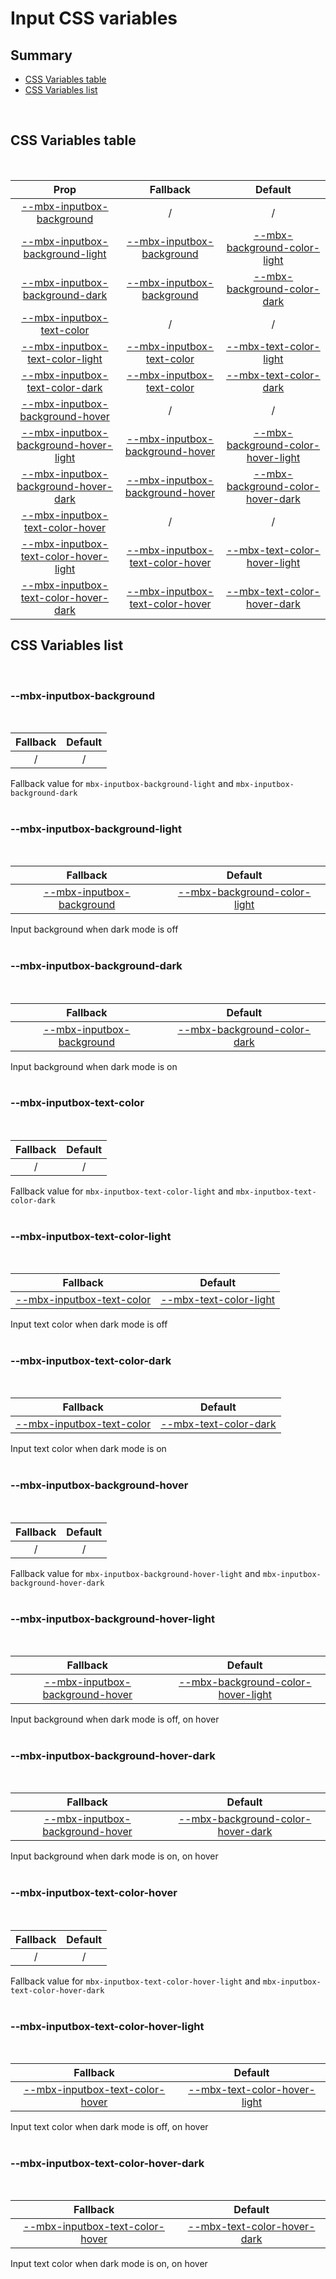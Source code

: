 # Input CSS variables

## Summary

- [CSS Variables table](#css-variables-table)
- [CSS Variables list](#css-variables-list)

<br>

## CSS Variables table

<br>

| <div style='text-align:center;margin:auto;'>Prop</div>                                                                           | <div style='text-align:center;margin:auto;'>Fallback</div>                                                            | <div style='text-align:center;margin:auto;'>Default</div>                                                                                          |
| -------------------------------------------------------------------------------------------------------------------------------- | --------------------------------------------------------------------------------------------------------------------- | -------------------------------------------------------------------------------------------------------------------------------------------------- |
| <div style='text-align:center;margin:auto;'>[--mbx-inputbox-background](#-mbx-inputbox-background)</div>                         | <div style='text-align:center;margin:auto;'>/</div>                                                                   | <div style='text-align:center;margin:auto;'>/</div>                                                                                                |
| <div style='text-align:center;margin:auto;'>[--mbx-inputbox-background-light](#-mbx-inputbox-background-light)</div>             | <div style='text-align:center;margin:auto;'>[--mbx-inputbox-background](#--mbx-inputbox-background)</div>             | <div style='text-align:center;margin:auto;'>[--mbx-background-color-light](../../global/css-vars.md#-mbx-background-color-light)</div>             |
| <div style='text-align:center;margin:auto;'>[--mbx-inputbox-background-dark](#-mbx-inputbox-background-dark)</div>               | <div style='text-align:center;margin:auto;'>[--mbx-inputbox-background](#--mbx-inputbox-background)</div>             | <div style='text-align:center;margin:auto;'>[--mbx-background-color-dark](../../global/css-vars.md#-mbx-background-color-dark)</div>               |
| <div style='text-align:center;margin:auto;'>[--mbx-inputbox-text-color](#-mbx-inputbox-text-color)</div>                         | <div style='text-align:center;margin:auto;'>/</div>                                                                   | <div style='text-align:center;margin:auto;'>/</div>                                                                                                |
| <div style='text-align:center;margin:auto;'>[--mbx-inputbox-text-color-light](#-mbx-inputbox-text-color-light)</div>             | <div style='text-align:center;margin:auto;'>[--mbx-inputbox-text-color](#--mbx-inputbox-text-color)</div>             | <div style='text-align:center;margin:auto;'>[--mbx-text-color-light](../../global/css-vars.md#-mbx-text-color-light)</div>                         |
| <div style='text-align:center;margin:auto;'>[--mbx-inputbox-text-color-dark](#-mbx-inputbox-text-color-dark)</div>               | <div style='text-align:center;margin:auto;'>[--mbx-inputbox-text-color](#--mbx-inputbox-text-color)</div>             | <div style='text-align:center;margin:auto;'>[--mbx-text-color-dark](../../global/css-vars.md#-mbx-text-color-dark)</div>                           |
| <div style='text-align:center;margin:auto;'>[--mbx-inputbox-background-hover](#-mbx-inputbox-background-hover)</div>             | <div style='text-align:center;margin:auto;'>/</div>                                                                   | <div style='text-align:center;margin:auto;'>/</div>                                                                                                |
| <div style='text-align:center;margin:auto;'>[--mbx-inputbox-background-hover-light](#-mbx-inputbox-background-hover-light)</div> | <div style='text-align:center;margin:auto;'>[--mbx-inputbox-background-hover](#--mbx-inputbox-background-hover)</div> | <div style='text-align:center;margin:auto;'>[--mbx-background-color-hover-light](../../global/css-vars.md#-mbx-background-color-hover-light)</div> |
| <div style='text-align:center;margin:auto;'>[--mbx-inputbox-background-hover-dark](#-mbx-inputbox-background-hover-dark)</div>   | <div style='text-align:center;margin:auto;'>[--mbx-inputbox-background-hover](#--mbx-inputbox-background-hover)</div> | <div style='text-align:center;margin:auto;'>[--mbx-background-color-hover-dark](../../global/css-vars.md#-mbx-background-color-hover-dark)</div>   |
| <div style='text-align:center;margin:auto;'>[--mbx-inputbox-text-color-hover](#-mbx-inputbox-text-color-hover)</div>             | <div style='text-align:center;margin:auto;'>/</div>                                                                   | <div style='text-align:center;margin:auto;'>/</div>                                                                                                |
| <div style='text-align:center;margin:auto;'>[--mbx-inputbox-text-color-hover-light](#-mbx-inputbox-text-color-hover-light)</div> | <div style='text-align:center;margin:auto;'>[--mbx-inputbox-text-color-hover](#--mbx-inputbox-text-color-hover)</div> | <div style='text-align:center;margin:auto;'>[--mbx-text-color-hover-light](../../global/css-vars.md#-mbx-text-color-hover-light)</div>             |
| <div style='text-align:center;margin:auto;'>[--mbx-inputbox-text-color-hover-dark](#-mbx-inputbox-text-color-hover-dark)</div>   | <div style='text-align:center;margin:auto;'>[--mbx-inputbox-text-color-hover](#--mbx-inputbox-text-color-hover)</div> | <div style='text-align:center;margin:auto;'>[--mbx-text-color-hover-dark](../../global/css-vars.md#-mbx-text-color-hover-dark)</div>               |

## CSS Variables list

<br>

### --mbx-inputbox-background

<br>

| <div style='text-align:center;margin:auto;'>Fallback</div> | <div style='text-align:center;margin:auto;'>Default</div> |
| ---------------------------------------------------------- | --------------------------------------------------------- |
| <div style='text-align:center;margin:auto;'>/</div>        | <div style='text-align:center;margin:auto;'>/</div>       |

Fallback value for `mbx-inputbox-background-light` and `mbx-inputbox-background-dark`<br><br>

### --mbx-inputbox-background-light

<br>

| <div style='text-align:center;margin:auto;'>Fallback</div>                                                | <div style='text-align:center;margin:auto;'>Default</div>                                                                              |
| --------------------------------------------------------------------------------------------------------- | -------------------------------------------------------------------------------------------------------------------------------------- |
| <div style='text-align:center;margin:auto;'>[--mbx-inputbox-background](#--mbx-inputbox-background)</div> | <div style='text-align:center;margin:auto;'>[--mbx-background-color-light](../../global/css-vars.md#-mbx-background-color-light)</div> |

Input background when dark mode is off<br><br>

### --mbx-inputbox-background-dark

<br>

| <div style='text-align:center;margin:auto;'>Fallback</div>                                                | <div style='text-align:center;margin:auto;'>Default</div>                                                                            |
| --------------------------------------------------------------------------------------------------------- | ------------------------------------------------------------------------------------------------------------------------------------ |
| <div style='text-align:center;margin:auto;'>[--mbx-inputbox-background](#--mbx-inputbox-background)</div> | <div style='text-align:center;margin:auto;'>[--mbx-background-color-dark](../../global/css-vars.md#-mbx-background-color-dark)</div> |

Input background when dark mode is on<br><br>

### --mbx-inputbox-text-color

<br>

| <div style='text-align:center;margin:auto;'>Fallback</div> | <div style='text-align:center;margin:auto;'>Default</div> |
| ---------------------------------------------------------- | --------------------------------------------------------- |
| <div style='text-align:center;margin:auto;'>/</div>        | <div style='text-align:center;margin:auto;'>/</div>       |

Fallback value for `mbx-inputbox-text-color-light` and `mbx-inputbox-text-color-dark`<br><br>

### --mbx-inputbox-text-color-light

<br>

| <div style='text-align:center;margin:auto;'>Fallback</div>                                                | <div style='text-align:center;margin:auto;'>Default</div>                                                                  |
| --------------------------------------------------------------------------------------------------------- | -------------------------------------------------------------------------------------------------------------------------- |
| <div style='text-align:center;margin:auto;'>[--mbx-inputbox-text-color](#--mbx-inputbox-text-color)</div> | <div style='text-align:center;margin:auto;'>[--mbx-text-color-light](../../global/css-vars.md#-mbx-text-color-light)</div> |

Input text color when dark mode is off<br><br>

### --mbx-inputbox-text-color-dark

<br>

| <div style='text-align:center;margin:auto;'>Fallback</div>                                                | <div style='text-align:center;margin:auto;'>Default</div>                                                                |
| --------------------------------------------------------------------------------------------------------- | ------------------------------------------------------------------------------------------------------------------------ |
| <div style='text-align:center;margin:auto;'>[--mbx-inputbox-text-color](#--mbx-inputbox-text-color)</div> | <div style='text-align:center;margin:auto;'>[--mbx-text-color-dark](../../global/css-vars.md#-mbx-text-color-dark)</div> |

Input text color when dark mode is on<br><br>

### --mbx-inputbox-background-hover

<br>

| <div style='text-align:center;margin:auto;'>Fallback</div> | <div style='text-align:center;margin:auto;'>Default</div> |
| ---------------------------------------------------------- | --------------------------------------------------------- |
| <div style='text-align:center;margin:auto;'>/</div>        | <div style='text-align:center;margin:auto;'>/</div>       |

Fallback value for `mbx-inputbox-background-hover-light` and `mbx-inputbox-background-hover-dark`<br><br>

### --mbx-inputbox-background-hover-light

<br>

| <div style='text-align:center;margin:auto;'>Fallback</div>                                                            | <div style='text-align:center;margin:auto;'>Default</div>                                                                                          |
| --------------------------------------------------------------------------------------------------------------------- | -------------------------------------------------------------------------------------------------------------------------------------------------- |
| <div style='text-align:center;margin:auto;'>[--mbx-inputbox-background-hover](#--mbx-inputbox-background-hover)</div> | <div style='text-align:center;margin:auto;'>[--mbx-background-color-hover-light](../../global/css-vars.md#-mbx-background-color-hover-light)</div> |

Input background when dark mode is off, on hover<br><br>

### --mbx-inputbox-background-hover-dark

<br>

| <div style='text-align:center;margin:auto;'>Fallback</div>                                                            | <div style='text-align:center;margin:auto;'>Default</div>                                                                                        |
| --------------------------------------------------------------------------------------------------------------------- | ------------------------------------------------------------------------------------------------------------------------------------------------ |
| <div style='text-align:center;margin:auto;'>[--mbx-inputbox-background-hover](#--mbx-inputbox-background-hover)</div> | <div style='text-align:center;margin:auto;'>[--mbx-background-color-hover-dark](../../global/css-vars.md#-mbx-background-color-hover-dark)</div> |

Input background when dark mode is on, on hover<br><br>

### --mbx-inputbox-text-color-hover

<br>

| <div style='text-align:center;margin:auto;'>Fallback</div> | <div style='text-align:center;margin:auto;'>Default</div> |
| ---------------------------------------------------------- | --------------------------------------------------------- |
| <div style='text-align:center;margin:auto;'>/</div>        | <div style='text-align:center;margin:auto;'>/</div>       |

Fallback value for `mbx-inputbox-text-color-hover-light` and `mbx-inputbox-text-color-hover-dark`<br><br>

### --mbx-inputbox-text-color-hover-light

<br>

| <div style='text-align:center;margin:auto;'>Fallback</div>                                                            | <div style='text-align:center;margin:auto;'>Default</div>                                                                              |
| --------------------------------------------------------------------------------------------------------------------- | -------------------------------------------------------------------------------------------------------------------------------------- |
| <div style='text-align:center;margin:auto;'>[--mbx-inputbox-text-color-hover](#--mbx-inputbox-text-color-hover)</div> | <div style='text-align:center;margin:auto;'>[--mbx-text-color-hover-light](../../global/css-vars.md#-mbx-text-color-hover-light)</div> |

Input text color when dark mode is off, on hover<br><br>

### --mbx-inputbox-text-color-hover-dark

<br>

| <div style='text-align:center;margin:auto;'>Fallback</div>                                                            | <div style='text-align:center;margin:auto;'>Default</div>                                                                            |
| --------------------------------------------------------------------------------------------------------------------- | ------------------------------------------------------------------------------------------------------------------------------------ |
| <div style='text-align:center;margin:auto;'>[--mbx-inputbox-text-color-hover](#--mbx-inputbox-text-color-hover)</div> | <div style='text-align:center;margin:auto;'>[--mbx-text-color-hover-dark](../../global/css-vars.md#-mbx-text-color-hover-dark)</div> |

Input text color when dark mode is on, on hover<br><br>
